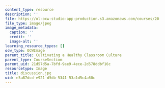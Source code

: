 ```yaml
---
content_type: resource
description: ''
file: https://ol-ocw-studio-app-production.s3.amazonaws.com/courses/20-219-becoming-the-next-bill-nye-writing-and-hosting-the-educational-show-january-iap-2015/e5a87dcde921d5db534153a1d5c4a60c_discussion.jpg
file_type: image/jpeg
image_metadata:
  caption: ''
  credit: ''
  image-alt: ''
learning_resource_types: []
ocw_type: OCWImage
parent_title: Cultivating a Healthy Classroom Culture
parent_type: CourseSection
parent_uid: 21d57d5a-7bfd-9ae9-4ece-2d578ddbf16c
resourcetype: Image
title: discussion.jpg
uid: e5a87dcd-e921-d5db-5341-53a1d5c4a60c
---
```

